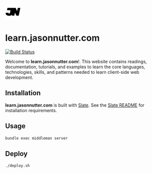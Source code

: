 <img
    src="./source/images/favicon.png"
    width="50px"
/>

# learn.jasonnutter.com

[![Build Status](https://travis-ci.org/jasonnutter/learn.svg?branch=master)](https://travis-ci.org/jasonnutter/learn)

Welcome to **learn.jasonnutter.com**!. This website contains readings, documentation, tutorials, and examples to learn the core languages, technologies, skills, and patterns needed to learn client-side web development.

## Installation

**learn.jasonnutter.com** is built with [Slate](https://github.com/lord/slate). See the [Slate README](./README_SLATE.md) for installation requirements.

## Usage

```sh
bundle exec middleman server
```

## Deploy

```sh
./deploy.sh
```
